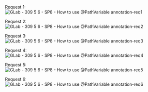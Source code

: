 Request 1:
![GLab - 309 5 6 - SP8 - How to use @PathVariable annotation-req1](https://github.com/user-attachments/assets/9c27426d-4e4f-45d5-ab92-b66e5864c6ee)

Request 2:
![GLab - 309 5 6 - SP8 - How to use @PathVariable annotation-req2](https://github.com/user-attachments/assets/092c2035-2b5b-4b50-9a62-88af8055b542)

Request 3:
![GLab - 309 5 6 - SP8 - How to use @PathVariable annotation-req3](https://github.com/user-attachments/assets/b3ce9720-4e20-4d3d-904c-e4e5e27b4fa8)

Request 4:
![GLab - 309 5 6 - SP8 - How to use @PathVariable annotation-req4](https://github.com/user-attachments/assets/b60ec779-f878-4e60-8f0c-d64415e37699)

Request 5:
![GLab - 309 5 6 - SP8 - How to use @PathVariable annotation-req5](https://github.com/user-attachments/assets/c983063d-1490-4536-941e-00423ad88729)

Request 6:
![GLab - 309 5 6 - SP8 - How to use @PathVariable annotation-req6](https://github.com/user-attachments/assets/2f54aa32-490f-4898-96b7-47558d20adb2)
